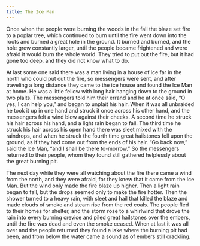 ```yaml
---
title: The Ice Man
---
```


Once when the people were burning the woods in the fall the blaze set fire to a poplar tree, which continued to burn until the fire went down into the roots and burned a great hole in the ground. It burned and burned, and the hole grew constantly larger, until the people became frightened and were afraid it would burn the whole world. They tried to put out the fire, but it had gone too deep, and they did not know what to do.

At last some one said there was a man living in a house of ice far in the north who could put out the fire, so messengers were sent, and after traveling a long distance they came to the ice house and found the Ice Man at home. He was a little fellow with long hair hanging down to the ground in two plaits. The messengers told him their errand and he at once said, “O yes, I can help you,” and began to unplait his hair. When it was all unbraided he took it up in one hand and struck it once across his other hand, and the messengers felt a wind blow against their cheeks. A second time he struck his hair across his hand, and a light rain began to fall. The third time he struck his hair across his open hand there was sleet mixed with the raindrops, and when he struck the fourth time great hailstones fell upon the ground, as if they had come out from the ends of his hair. “Go back now,” said the Ice Man, “and I shall be there to-morrow.” So the messengers returned to their people, whom they found still gathered helplessly about the great burning pit.

The next day while they were all watching about the fire there came a wind from the north, and they were afraid, for they knew that it came from the Ice Man. But the wind only made the fire blaze up higher. Then a light rain began to fall, but the drops seemed only to make the fire hotter. Then the shower turned to a heavy rain, with sleet and hail that killed the blaze and made clouds of smoke and steam rise from the red coals. The people fled to their homes for shelter, and the storm rose to a whirlwind that drove the rain into every burning crevice and piled great hailstones over the embers, until the fire was dead and even the smoke ceased. When at last it was all over and the people returned they found a lake where the burning pit had been, and from below the water came a sound as of embers still crackling.
